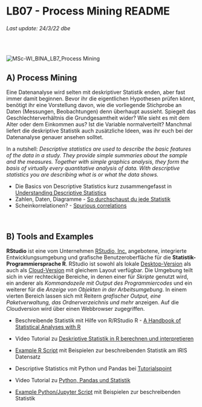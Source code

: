 # LB07 - Process Mining README
###### Last update: 24/3/22 dbe
</br>

![MSc-WI_BINA_LB7_Process Mining](https://user-images.githubusercontent.com/52699611/160862823-016e7439-4c25-4566-a2fe-a68951726883.PNG)

## A) Process Mining

Eine Datenanalyse wird selten mit deskriptiver Statistik enden, aber fast immer damit beginnen. Bevor ihr die eigentlichen Hypothesen prüfen könnt, benötigt ihr eine Vorstellung davon, wie die vorliegende Stichprobe an Daten (Messungen, Beobachtungen) denn überhaupt aussieht. Spiegelt das Geschlechterverhältnis die Grundgesamtheit wider? Wie sieht es mit dem Alter oder dem Einkommen aus? Ist die Variable normalverteilt? Manchmal liefert die deskriptive Statistik auch zusätzliche Ideen, was ihr euch bei der Datenanalyse genauer ansehen solltet.

In a nutshell: *Descriptive statistics are used to describe the basic features of the data in a study. They provide simple summaries about the sample and the measures. Together with simple graphics analysis, they form the basis of virtually every quantitative analysis of data. With descriptive statistics you are describing what is or what the data shows.*

* Die Basics von Descriptive Statistics kurz zusammengefasst in [Understanding Descriptive Statistics](https://towardsdatascience.com/understanding-descriptive-statistics-c9c2b0641291)  
* Zahlen, Daten, Diagramme - [So durchschaust du jede Statistik](https://www.quarks.de/gesellschaft/bildung/so-durchschaust-du-jede-statistik/)  
* Scheinkorrelationen? - [Spurious correlations](https://tylervigen.com/spurious-correlations)

</br>

## B) Tools and Examples

**RStudio** ist eine vom Unternehmen [RStudio, Inc.](https://www.rstudio.com/) angebotene, integrierte Entwicklungsumgebung und grafische Benutzeroberfläche für die **Statistik-Programmiersprache R**. RStudio ist sowohl als lokale [Desktop-Version](https://www.rstudio.com/products/rstudio/) als auch als [Cloud-Version](https://rstudio.cloud/) mit gleichem Layout verfügbar. Die Umgebung teilt sich in vier rechteckige Bereiche, in denen einer für *Skripte* genutzt wird, ein anderer als *Kommandozeile mit Output des Programmiercodes* und ein weiterer für die *Anzeige von Objekten in der Arbeitsumgebung*. In einem vierten Bereich lassen sich mit Reitern *grafischer Output, eine Paketverwaltung, das Ordnerverzeichnis und mehr* anzeigen. Auf die Cloudversion wird über einen Webbrowser zugegriffen.  

* Beschreibende Statistik mit Hilfe von R/RStudio R - [A Handbook of Statistical Analyses with R](https://github.com/sawubona-gmbh/BINA-FS22-WORK/blob/main/LB06-DescriptiveStatistics/A%20Handbook%20of%20Statistical%20Analyses%20Using%20R.pdf)  
* Video Tutorial zu [Deskriptive Statistik in R berechnen und interpretieren](https://youtu.be/2oJxL-ImcOM) 
* [Example R Script](https://github.com/sawubona-gmbh/BINA-FS22-WORK/blob/main/LB06-DescriptiveStatistics/R/R-Code_Descriptive-STATISTICS_IRIS_v3.R) mit Beispielen zur beschreibenden Statistik am IRIS Datensatz  


* Descriptive Statistics mit Python und Pandas bei [Tutorialspoint](https://www.tutorialspoint.com/python_pandas/python_pandas_descriptive_statistics.htm)  
* Video Tutorial zu [Python, Pandas und Statistik](https://youtu.be/lttSd1sBzq0)  
* [Example Python/Jupyter Script](https://github.com/sawubona-gmbh/BINA-FS22-WORK/blob/f286f27f82ea511995fa7fcc5685196829e6f6a5/LB06-DescriptiveStatistics/Python/Python-JUPYTER-Descriptive-Statistics.ipynb) mit Beispielen zur beschreibenden Statistik

